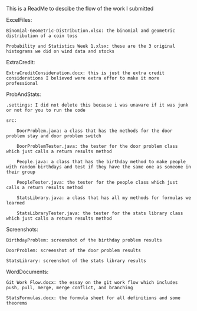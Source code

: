 This is a ReadMe to descibe the flow of the work I submitted

ExcelFiles:

	Binomial-Geometric-Distribution.xlsx: the binomial and geometric distribution of a coin toss
	
	Probability and Statistics Week 1.xlsx: these are the 3 original histograms we did on wind data and stocks
	
ExtraCredit:

	ExtraCreditConsideration.docx: this is just the extra credit considerations I believed were extra effor to make it more professional
	
ProbAndStats:

	.settings: I did not delete this because i was unaware if it was junk or not for you to run the code
	
	src:
	
		DoorProblem.java: a class that has the methods for the door problem stay and door problem switch
		
		DoorProblemTester.java: the tester for the door problem class which just calls a return results method
		
		People.java: a class that has the birthday method to make people with random birthdays and test if they have the same one as someone in their group
		
		PeopleTester.java: the tester for the people class which just calls a return results method
		
		StatsLibrary.java: a class that has all my methods for formulas we learned
		
		StatsLibraryTester.java: the tester for the stats library class which just calls a return results method
		
Screenshots:

	BirthdayProblem: screenshot of the birthday problem results
	
	DoorProblem: screenshot of the door problem results
	
	StatsLibrary: screenshot of the stats library results
	
WordDocuments:

	Git Work Flow.docx: the essay on the git work flow which includes push, pull, merge, merge conflict, and branching
	
	StatsFormulas.docx: the formula sheet for all definitions and some theorems

